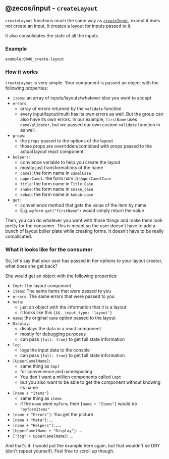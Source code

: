 ## @zecos/input - `createLayout`

`createLayout` functions much the same way as [`createInput`](/input/create-input), except it does not create an input, it creates a layout for inputs passed to it.

It also consolidates the state of all the inputs

### Example

```tsx
example:0040_create-layout
```

### How it works

`createLayout` is very simple. Your component is passed an object with the following properties:

* `items`: an array of inputs/layouts/whatever else you want to accept
* `errors`:
  * array of errors returned by the `validate` function
  * every input/layout/multi has its own errors as well. But the group can also have its own errors. In our example, `firstName` uses `nameValidator`, but we passed our own custom `validate` function in as well.
* `props`:
  * the `props` passed to the options of the layout
  * those props are overridden/combined with props passed to the actual layout react component
* `helpers`:
  * convience variable to help you create the layout
  * mostly just transformations of the name
  * `camel`: the form name in `camelCase`
  * `upperCamel`: the form nam in `UpperCamelCase`
  * `title`: the form name in `Title Case`
  * `snake`: the form name in `snake_case`
  * `kebab`: the form name in `kebab-case`
* `get`:
  * convenience method that gets the value of the item by name
  * E.g. `myform.get("firstName")` would simply return the value
  
Then, you can do whatever you want with those things and make them look pretty for the consumer. This is meant so the user doesn't have to add a bunch of layout boiler plate while creating forms. It doesn't have to be really complicated.

### What it looks like for the consumer

So, let's say that your user has passed in her options to your layout creator, what does she get back?

She would get an object with the following properties:

* `Cmpt`: The layout component
* `items`: The same items that were passed to you
* `errors`: The same errors that were passed to you
* `meta`:
  * just an object with the information that it is a layout
  * it looks like this `{$$__input_type: 'layout'}`
* `name`: the original `name` option passed to the layout
* `Display`:
  * displays the data in a react component
  * mostly for debugging purposes
  * can pass `{full: true}` to get full state information
* `log`:
  * logs the input data to the console
  * can pass `{full: true}` to get full state information
* `[UpperCamelName]`:
  * same thing as `Cmpt`
  * for convenience and namespacing
  * You don't want a million components called `Cmpt`
  * but you also want to be able to get the component without knowing its name
* `[name + "Items"]`
  * same thing as `items`
  * if the `name` were `myForm`, then `[name + "Items"]` would be `"myformItems"`
* `[name + "Errors"]`: You get the picture
* `[name + "Meta"]`: ...
* `[name + "Helpers"]`: ....
* `[UpperCamelName + "Display"]`: ...
* `["log" + UpperCamelName]`: ...

And that's it. I would put the example here again, but that wouldn't be DRY (don't repeat yourself). Feel free to scroll up though.